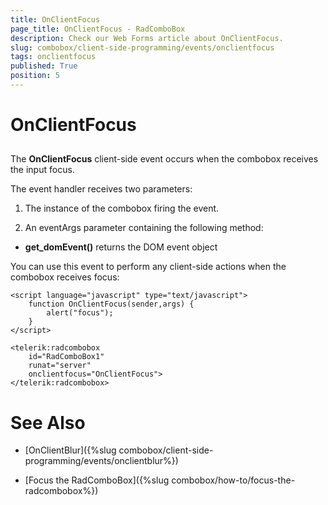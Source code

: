 ```yaml
---
title: OnClientFocus
page_title: OnClientFocus - RadComboBox
description: Check our Web Forms article about OnClientFocus.
slug: combobox/client-side-programming/events/onclientfocus
tags: onclientfocus
published: True
position: 5
---
```


# OnClientFocus



## 

The **OnClientFocus** client-side event occurs when the combobox receives the input focus.

The event handler receives two parameters:

1. The instance of the combobox firing the event.

1. An eventArgs parameter containing the following method:

* **get_domEvent()** returns the DOM event object

You can use this event to perform any client-side actions when the combobox receives focus:

````ASPNET
<script language="javascript" type="text/javascript">
	function OnClientFocus(sender,args) {
		alert("focus");
	}
</script>

<telerik:radcombobox 
	id="RadComboBox1" 
	runat="server" 
	onclientfocus="OnClientFocus">
</telerik:radcombobox>
````



# See Also

 * [OnClientBlur]({%slug combobox/client-side-programming/events/onclientblur%})

 * [Focus the RadComboBox]({%slug combobox/how-to/focus-the-radcombobox%})
